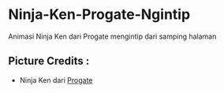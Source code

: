 # Ninja-Ken-Progate-Ngintip
Animasi Ninja Ken dari Progate mengintip dari samping halaman

## Picture Credits :
 * Ninja Ken dari [Progate](https://progate.com)
